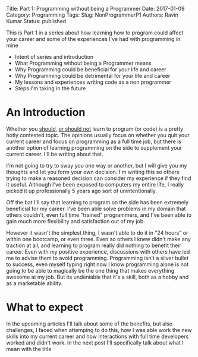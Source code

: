 Title: Part 1: Programming without being a Programmer 
Date: 2017-01-09
Category: Programming 
Tags: 
Slug: NonProgrammerP1
Authors: Ravin Kumar
Status: published

This is Part 1 in a series about how learning how to program could affect
your career and some of the experiences I've had with programming in mine

* Intent of series and introduction
* What Programming without being a Programmer means
* Why Programming could be beneficial for your life and career
* Why Programming could be detrimental for your life and career
* My lessons and experiences writing code as a non programmer
* Steps I'm taking in the future

# An Introduction
Whether you [should](https://www.google.com/webhp?sourceid=chrome-instant&ion=1&espv=2&ie=UTF-8#q=you%20should%20learn%20to%20code), 
[or should not](https://www.google.com/webhp?sourceid=chrome-instant&ion=1&espv=2&ie=UTF-8#q=why%20you%20should%20learn%20to%20code)
learn to program (or code) is a pretty hotly contested topic. The opinions
usually focus on whether you quit your current career and focus on 
programming as a full time job, but there is another option of learning
programming on the side to supplement your current career. I'll be writing about
that.

I'm not going to try to sway you one way or another, but I will give you
my thoughts and let you form your own decision. I'm writing this
so others trying to make a reasoned decision can consider my experience
if they find it useful. Although I've been exposed to computers
my entire life, I really picked it up professionally 5 years ago sort
of unintentionally.  

Off the bat I'll say that learning to program on the side has been extremely
beneficial for my career. I've been able solve problems in my domain
that others couldn't, even full time "trained" programmers, and I've been able
to gain much more flexibility and satisfaction out of my job.

However it wasn't the simplest thing, I wasn't able to do it in "24 hours"
or within one bootcamp, or even three. Even so others I knew didn't make
any traction at all, and learning to program really did nothing to benefit
their career. Even with my positive experience, discussions with others
have led me to advise them to avoid programming.
Programming isn't a silver bullet to success, even myself
typing right now I know programming alone is not going to be able to magically
be the one thing that makes everything awesome at my job. But its undeniable
that it's a skill, both as a hobby and as a marketable ability.

# What to expect
In the upcoming articles I'll talk about some of the benefits, but also
challenges, I faced when attemping to do this, how I was able work the
new skills into my current career and how interactions with full time
developers worked and didn't work. In the next post I'll specifically
talk about what I mean with the title
  
